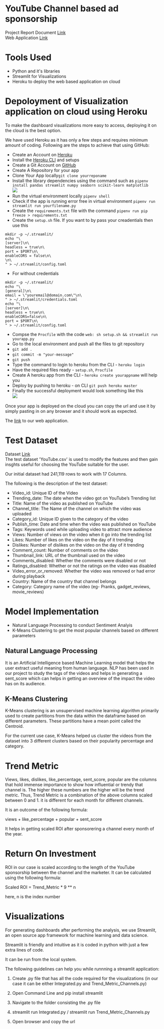 # YouTube Channel based ad sponsorship

Project Report Document 
[Link](https://docs.google.com/document/d/17LH2tHUcMupo8Gp4IdkbEcm5pzd33Bxjc8hDaVvTJo0/edit#heading=h.nh1djjdrpyqf)</br>
Web Application [Link](https://yt-sponsored-vid.herokuapp.com/)

# Tools Used

* Python and it's libraries
* Streamlit for Visualizations
* Heroku to deploy the web based application on cloud

# Depoloyment of Visualization application on cloud using Heroku

To make the dashboard visualizations more easy to access, deploying it on the cloud is the best option.

We have used Heroku as it has only a few steps and requires minimum amount of coding. Following are the steps to achieve that using GitHub:

* Create an Account on [Heroku](https://signup.heroku.com)
* Install the [Heroku CLI](https://devcenter.heroku.com/articles/getting-started-with-python#set-up) and setups
* Create a Git Account on [GitHub](https://github.com/join?source=header-home)
* Create A Repository for your app
* Clone Your App locally``git clone yourreponame``
* Install the library dependencies using the command such as ``pipenv install pandas streamlit numpy seaborn scikit-learn matplotlib``</br>
![](install_pic.png)
* Run the virtual environment locally ``pipenv shell``
* Check if the app is running error free in virtual environment ``pipenv run streamlit run yourfilename.py``
* Create the ``requirements.txt`` file with the command ``pipenv run pip freeze > requirements.txt``
* Create the ``setup.sh`` file. If you want to by pass your creadentials then use this</br> 
```
mkdir -p ~/.streamlit/
echo "\
[server]\n\
headless = true\n\
port = $PORT\n\
enableCORS = false\n\
\n\
" > ~/.streamlit/config.toml
```
* For without credentials</br> 
```
mkdir -p ~/.streamlit/
echo "\
[general]\n\
email = \"youremail@domain.com\"\n\
" > ~/.streamlit/credentials.toml
echo "\
[server]\n\
headless = true\n\
enableCORS=false\n\
port = $PORT\n\
" > ~/.streamlit/config.toml
```
* Compse the ``Procfile`` with the code ``web: sh setup.sh && streamlit run yourapp.py``
* Go to the local environment and push all the files to git repository
 * ``git add .``
 * ``git commit -m "your-message"``
 * ``git push``
* Type the command to login to heroku from the CLI - ``heroku login``
* Have the required files ready - ``setup.sh``, ``Procfile``
* Create A heroku app from the CLI - ``heroku create yourappname`` will help you 
* Deploy by pushing to heroku - on CLI ``git push heroku master``
* Finally the successful deployment would look something like this</br>
![](deploy.png)

Once your app is deployed on the cloud you can copy the url and use it by simply pasting in on any browser and it should work as expected.

The [link](https://yt-sponsored-vid.herokuapp.com/) to our web application.

# Test Dataset
Dataset [Link](https://github.com/atulyasharma/admproject/raw/master/YouTube.csv)</br>
The test dataset 'YouTube.csv' is used to modify the features and then gain insghts useful for choosing the YouTube suitable for the user.

Our initial dataset had 241,119 rows to work with 17 Columns.

The following is the description of the test dataset:

* Video_id: Unique ID of the Video
* Trending_date: The date when the video got on YouTube’s Trending list
* Title: Name of the video as published on YouTube
* Channel_title: The Name of the channel on which the video was uploaded
* Category_id: Unique ID given to the category of the video
* Publish_time: Date and time when the video was published on YouTube
* Tags: Keywords used while uploading video to attract more audience
* Views: Number of views on the video when it go into the trending list
* Likes: Number of likes on the video on the day of it trending
* Dislikes: Number of dislikes on the video on the day of it trending
* Comment_count: Number of comments on the video
* Thumbnail_link: URL of the thumbnail used on the video
* Comments_disabled: Whether the comments were disabled or not
* Ratings_disabled: Whether or not the ratings on the video was disabled
* Video_error_or_removed: Whether the video was removed or had error during playback
* Country: Name of the country that channel belongs
* Category: Category name of the video (eg- Pranks, gadget_reviews, movie_reviews)

# Model Implementation

* Natural Language Processing to conduct Sentiment Analyis
* K-Means Clustering to get the most popular channels based on different parameters

## Natural Language Processing

It is an Artificial Intelligence based Machine Learning model that helps the user extract useful meaning from human language. NLP has been used in our project to study the tags of the videos and helps in generating a sent_score which can helps in getting an overview of the impact the video has on its audience.

## K-Means Clustering

K-Means clustering is an unsupervised machine learning algorithm primarily used to create partitions from the data within the dataframe based on different parameters. These partitions have a mean point called the Centroid.

For the current use case, K-Means helped us cluster the videos from the dataset into 3 different clusters based on their popularity percentage and category.

# Trend Metric

Views, likes, dislikes, like_percentage, sent_score, popular are the columns that hold immense importance to show how influential or trendy that channel is. The higher these numbers are the higher will be the trend metric. Thus, Trend Metric is a combination of the above columns scaled between 0 and 1. it is different for each month for different channels.

It is an outcome of the following formula:

views + like_percentage + popular + sent_score

It helps in getting scaled ROI after sponsorering a channel every month of the year.

# Return On Investment

ROI in our case is scaled according to the length of the YouTube sponsorship between the channel and the marketer. It can be calculated using the following formula:

Scaled ROI = Trend_Metric * 9 ** n

here, n is the index number

# Visualizations

For generating dashboards after performing the analysis, we use Streamlit, an open source app framework for machine learning and data science.

Streamlit is friendly and intuitive as it is coded in python with just a few extra lines of code.

It can be run from the local system.

The following guidelines can help you while runnning a streamlit application:

1. Create .py file that has all the code required for the visualizations (in our case it can be either Integrated.py and Trend_Metric_Channels.py)

2. Open Command Line and pip install streamlit
3. Navigate to the folder consisting the .py file
4. streamlit run Integrated.py / streamlit run Trend_Metric_Channels.py
5. Open browser and copy the url
